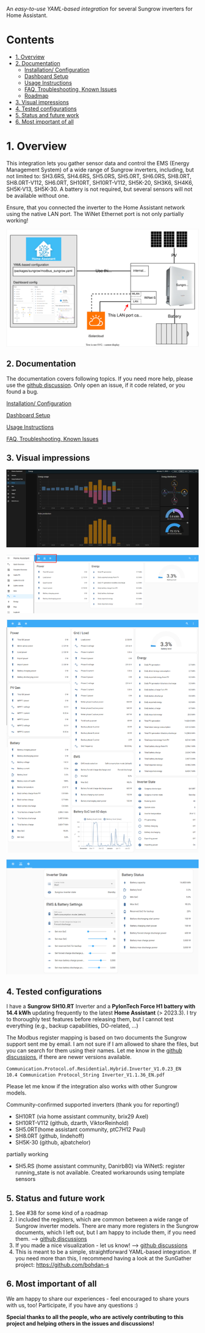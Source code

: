 An *easy-to-use YAML-based integration* for several Sungrow inverters for Home Assistant. 

# Contents
- [1. Overview](#1-overview)
- [2. Documentation](#2-documentation)
    - [Installation/ Configuration](doc/installation.md)
    - [Dashboard Setup](doc/dashboard.md)
    - [Usage Instructions](doc/usage.md)
    - [FAQ, Troubleshooting, Known Issues](doc/help.md)
    - [Roadmap](doc/issues_roadmap.md)
- [3. Visual impressions](#3-visual-impressions)
- [4. Tested configurations](#4-tested-configurations)
- [5. Status and future work](#5-status-and-future-work)
- [6. Most important of all](#6-Most-important-of-all)


# 1. Overview

This integration lets you gather sensor data and control the EMS (Energy Management System) of a wide range of Sungrow inverters, including, but not limited to: SH3.6RS, SH4.6RS, SH5.0RS, SH5.0RT, SH6.0RS, SH8.0RT, SH8.0RT-V112, SH6.0RT, SH10RT, SH10RT-V112, SH5K-20, SH3K6, SH4K6, SH5K-V13, SH5K-30. A battery is not required, but several sensors will not be available without one.

Ensure, that you connected the inverter to the Home Assistant network using the native LAN port. The WiNet Ethernet port is not only partially working!

![Overview](doc/images/overview_modbus_connection.drawio.svg)

## 2. Documentation

The documentation covers following topics. If you need more help, please use the [github discussion](discussions). Only open an issue, if it code related, or you found a bug.

[Installation/ Configuration](doc/installation.md)

[Dashboard Setup](doc/dashboard.md)

[Usage Instructions](doc/usage.md)

[FAQ, Troubleshooting, Known Issues](doc/help.md)

## 3. Visual impressions

![Home Asisstants built-in Energy Dashboard](doc/images/HA_Energy_Dashboard.png)

![Overview ](doc/images/Dashboard_Overview.png)

![Detailed Info](doc/images/Dashboard_Detail.png)

![Basic EMS Control ](doc/images/Dashboard_EMS.png)

## 4. Tested configurations
I have a **Sungrow SH10.RT** Inverter and a **PylonTech Force H1 battery with 14.4 kWh** updating frequently to the latest **Home Assistant** (> 2023.3). I try to thoroughly test features before releasing them, but I cannot test everything (e.g., backup capabilities, DO-related, ...)

The Modbus register mapping is based on two documents the Sungrow support sent me by email. I am not sure if I am allowed to share the files, but you can search for them using their names. Let me know in the [github discussions](https://github.com/mkaiser/Sungrow-SHx-Inverter-Modbus-Home-Assistant/discussions), if there are newer versions available.

```
Communication.Protocol.of.Residential.Hybrid.Inverter_V1.0.23_EN
10.4 Communication Protocol_String Inverter_V1.1.36_EN.pdf
```

Please let me know if the integration also works with other Sungrow models. 

Community-confirmed supported inverters (thank you for reporting!)
- SH10RT (via home assistant community, brix29 Axel)
- SH10RT-V112 (github, dzarth, ViktorReinhold)
- SH5.0RT(home assistant community, ptC7H12 Paul)
- SH8.0RT (github, lindehoff)
- SH5K-30 (github, ajbatchelor)

partially working
- SH5.RS (home assistant community, Danirb80) via WiNetS: register running_state is not available. Created workarounds using template sensors

## 5. Status and future work 
1. See #38 for some kind of a roadmap
2. I included the registers, which are common between a wide range of Sungrow inverter models. There are many more registers in the Sungrow documents, which I left out, but I am happy to include them, if you need them. --> [github discussions](https://github.com/mkaiser/Sungrow-SHx-Inverter-Modbus-Home-Assistant/discussions)
3. If you made a nice visualization - let us know! --> [github discussions](https://github.com/mkaiser/Sungrow-SHx-Inverter-Modbus-Home-Assistant/discussions)
4. This is meant to be a simple, straightforward YAML-based integration. If you need more than this, I recommend having a look at the SunGather project: https://github.com/bohdan-s

## 6. Most important of all
We am happy to share our experiences - feel encouraged to share yours with us, too! Participate, if you have any questions :)

**Special thanks to all the people, who are actively contributing to this project and helping others in the issues and discussions!**
